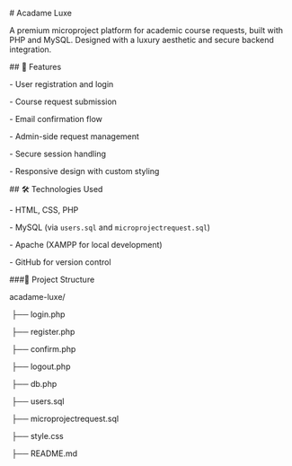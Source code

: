 \# Acadame Luxe



A premium microproject platform for academic course requests, built with PHP and MySQL. Designed with a luxury aesthetic and secure backend integration.



\## 🚀 Features



\- User registration and login

\- Course request submission

\- Email confirmation flow

\- Admin-side request management

\- Secure session handling

\- Responsive design with custom styling



\## 🛠️ Technologies Used



\- HTML, CSS, PHP

\- MySQL (via `users.sql` and `microprojectrequest.sql`)

\- Apache (XAMPP for local development)

\- GitHub for version control



\###📂 Project Structure



acadame-luxe/

&nbsp;├── login.php

&nbsp;├── register.php

&nbsp;├── confirm.php 

&nbsp;├── logout.php

&nbsp;├── db.php

&nbsp;├── users.sql

&nbsp;├── microprojectrequest.sql

&nbsp;├── style.css

&nbsp;├── README.md

#### 



